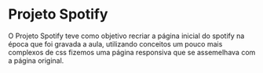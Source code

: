 # Projeto Spotify

O Projeto Spotify teve como objetivo recriar a página inicial do spotify na época que foi gravada a aula, utilizando conceitos um pouco mais complexos de css fizemos uma página responsiva que se assemelhava com a página original.